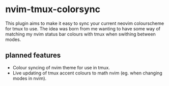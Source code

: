 # nvim-tmux-colorsync

This plugin aims to make it easy to sync your current neovim colourscheme for tmux to use. The idea was born from me wanting to have some way of matching my nvim status bar colours with tmux when swithing between modes.

## planned features

- Colour syncing of nvim theme for use in tmux.
- Live updating of tmux accent colours to math nvim (eg. when changing modes in nvim).
